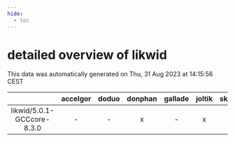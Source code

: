 ```yaml
---
hide:
  - toc
---
```


detailed overview of likwid
===========================


This data was automatically generated on Thu, 31 Aug 2023 at 14:15:56 CEST  

| |accelgor|doduo|donphan|gallade|joltik|skitty|swalot|victini|
| :---: | :---: | :---: | :---: | :---: | :---: | :---: | :---: | :---: |
|likwid/5.0.1-GCCcore-8.3.0|-|-|x|-|x|-|-|-|
